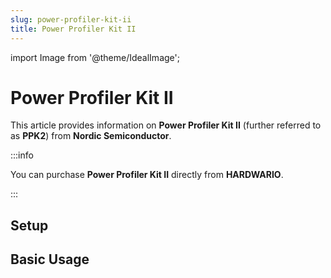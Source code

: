 ```yaml
---
slug: power-profiler-kit-ii
title: Power Profiler Kit II
---
```

import Image from '@theme/IdealImage';

# Power Profiler Kit II

This article provides information on **Power Profiler Kit II** (further referred to as **PPK2**) from **Nordic Semiconductor**.

:::info

You can purchase **Power Profiler Kit II** directly from **HARDWARIO**.

:::

## Setup

## Basic Usage
